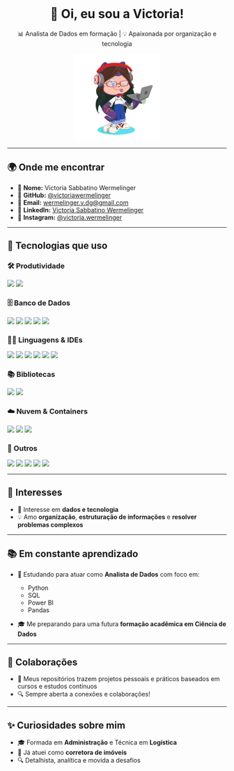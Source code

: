 
<br clear="both">

<h1 align="center">👋 Oi, eu sou a Victoria!</h1>
<p align="center">📊 Analista de Dados em formação | 💡 Apaixonada por organização e tecnologia</p>

<p align="center">
  <img src="https://github.com/victoriawermelinger/victoriawermelinger/blob/716de75248706108aed2b00790016d3f3765b597/octocat-1723416867123.png" height="200" />
</p>

---

## 🌍 Onde me encontrar

- 📛 **Nome:** Victoria Sabbatino Wermelinger  
- 🐙 **GitHub:** [@victoriawermelinger](https://github.com/victoriawermelinger)  
- 📧 **Email:** [wermelinger.v.dg@gmail.com](mailto:wermelinger.v.dg@gmail.com)  
- 💼 **LinkedIn:** [Victoria Sabbatino Wermelinger](https://www.linkedin.com/in/victoria-sabbatino-wermelinger-6b582247/)  
- 📸 **Instagram:** [@victoria.wermelinger](https://www.instagram.com/victoria.wermelinger)

---

## 🧰 Tecnologias que uso

### 🛠️ Produtividade  
<img src="https://cdn.jsdelivr.net/gh/devicons/devicon/icons/notion/notion-original.svg" height="30" />
<img src="https://cdn.jsdelivr.net/gh/devicons/devicon/icons/canva/canva-original.svg" height="30" />

### 🗄️ Banco de Dados  
<img src="https://cdn.jsdelivr.net/gh/devicons/devicon/icons/microsoftsqlserver/microsoftsqlserver-plain.svg" height="30" />
<img src="https://cdn.jsdelivr.net/gh/devicons/devicon/icons/mysql/mysql-original.svg" height="30" />
<img src="https://cdn.jsdelivr.net/gh/devicons/devicon/icons/postgresql/postgresql-original.svg" height="30" />
<img src="https://cdn.jsdelivr.net/gh/devicons/devicon/icons/mongodb/mongodb-original.svg" height="30" />
<img src="https://cdn.jsdelivr.net/gh/devicons/devicon/icons/oracle/oracle-original.svg" height="30" />

### 🧑‍💻 Linguagens & IDEs  
<img src="https://cdn.jsdelivr.net/gh/devicons/devicon/icons/python/python-original.svg" height="30" />
<img src="https://cdn.jsdelivr.net/gh/devicons/devicon/icons/r/r-original.svg" height="30" />
<img src="https://cdn.jsdelivr.net/gh/devicons/devicon/icons/jupyter/jupyter-original.svg" height="30" />
<img src="https://cdn.jsdelivr.net/gh/devicons/devicon/icons/pycharm/pycharm-original.svg" height="30" />
<img src="https://cdn.jsdelivr.net/gh/devicons/devicon/icons/rstudio/rstudio-original.svg" height="30" />
<img src="https://cdn.jsdelivr.net/gh/devicons/devicon/icons/vscode/vscode-original.svg" height="30" />

### 📚 Bibliotecas  
<img src="https://cdn.jsdelivr.net/gh/devicons/devicon/icons/numpy/numpy-original.svg" height="30" />
<img src="https://cdn.jsdelivr.net/gh/devicons/devicon/icons/pandas/pandas-original.svg" height="30" />

### ☁️ Nuvem & Containers  
<img src="https://cdn.jsdelivr.net/gh/devicons/devicon/icons/azure/azure-original.svg" height="30" />
<img src="https://cdn.jsdelivr.net/gh/devicons/devicon/icons/googlecloud/googlecloud-original.svg" height="30" />
<img src="https://cdn.jsdelivr.net/gh/devicons/devicon/icons/docker/docker-original.svg" height="30" />

### 🧩 Outros  
<img src="https://cdn.jsdelivr.net/gh/devicons/devicon/icons/linux/linux-original.svg" height="30" />
<img src="https://cdn.jsdelivr.net/gh/devicons/devicon/icons/git/git-original.svg" height="30" />
<img src="https://cdn.jsdelivr.net/gh/devicons/devicon/icons/github/github-original.svg" height="30" />
<img src="https://cdn.jsdelivr.net/gh/devicons/devicon/icons/linkedin/linkedin-original.svg" height="30" />
<img src="https://cdn.jsdelivr.net/gh/devicons/devicon/icons/wordpress/wordpress-original.svg" height="30" />

---

## 🎯 Interesses

- 👀 Interesse em **dados e tecnologia**
- 💡 Amo **organização**, **estruturação de informações** e **resolver problemas complexos**

---

## 📚 Em constante aprendizado

- 🌱 Estudando para atuar como **Analista de Dados** com foco em:
  - Python
  - SQL
  - Power BI
  - Pandas

- 🎓 Me preparando para uma futura **formação acadêmica em Ciência de Dados**

---

## 🤝 Colaborações

- 🚀 Meus repositórios trazem projetos pessoais e práticos baseados em cursos e estudos contínuos
- 🔍 Sempre aberta a conexões e colaborações!

---

## ✨ Curiosidades sobre mim

- 🎓 Formada em **Administração** e Técnica em **Logística**
- 🏡 Já atuei como **corretora de imóveis**
- 🔍 Detalhista, analítica e movida a desafios


